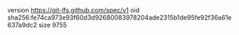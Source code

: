 version https://git-lfs.github.com/spec/v1
oid sha256:fe74ca973e93f60d3d92680083978204ade2315b1de95fe92f36a61e637a9dc2
size 9755
